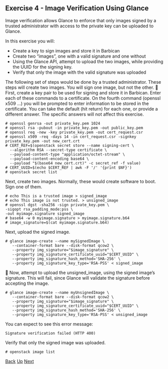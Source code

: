 ## Exercise 4 - Image Verification Using Glance
Image verification allows Glance to enforce that only images signed by a trusted administrator with access to the private key can be uploaded to Glance.

In this exercise you will:
- Create a key to sign images and store it in Barbican
- Create two “images”, one with a valid signature and one without
- Using the Glance API, attempt to upload the two images, while providing the UUID for the signing key.
- Verify that only the image with the valid signature was uploaded

The following set of steps would be done by a trusted administrator.  These steps will create two images.  You will sign one image, but not the other.

First, create a key pair to be used for signing and store it in Barbican.  Enter each of these commands to a certificate.  On the fourth command (openssl x509 …) you will be prompted to enter information to be stored in the certificate.  You can take the default (hit return) for each one, or provide a different answer.  The specific answers will not affect this exercise.

    # openssl genrsa -out private_key.pem 1024
    # openssl rsa -pubout -in private_key.pem -out public_key.pem
    # openssl req -new -key private_key.pem -out cert_request.csr
    # openssl x509 -req -days 14 -in cert_request.csr -signkey private_key.pem -out new_cert.crt
    # CERT_REF=$(openstack secret store --name signing-cert \
      --algorithm RSA --secret-type certificate \
      --payload-content-type "application/octet-stream" \
      --payload-content-encoding base64 \
      --payload "$(base64 new_cert.crt)" -c secret_ref -f value)
    # CERT_UUID=$(echo $CERT_REF | awk -F '/' '{print $NF}')
    # openstack secret list

Next, create two images.  Normally, these would create software to boot.  Sign one of them.

    # echo This is a trusted image > signed_image
    # echo This image is not trusted. > unsigned_image
    # openssl dgst -sha256 -sign private_key.pem \
    -sigopt rsa_padding_mode:pss \
    -out myimage.signature signed_image
    # base64 -w 0 myimage.signature > myimage.signature.b64
    # image_signature=$(cat myimage.signature.b64)

Next, upload the signed image.

    # glance image-create --name mySignedImage \
       --container-format bare --disk-format qcow2 \
       --property img_signature="$image_signature" \
       --property img_signature_certificate_uuid="$CERT_UUID" \
       --property img_signature_hash_method='SHA-256' \
       --property img_signature_key_type='RSA-PSS' < signed_image

Now, attempt to upload the unsigned_image, using the signed image’s signature.  This will fail, since Glance will validate the signature before accepting the image.

    # glance image-create --name myUnsignedImage \
       --container-format bare --disk-format qcow2 \
       --property img_signature="$image_signature" \
       --property img_signature_certificate_uuid="$CERT_UUID" \
       --property img_signature_hash_method='SHA-256' \
       --property img_signature_key_type='RSA-PSS' < unsigned_image

You can expect to see this error message:

    Signature verification failed (HTTP 400)

Verify that only the signed image was uploaded.

    # openstack image list


[Back](Exercise_03_Encrypted_Volumes.md) [Up](../README.md) [Next](Exercise_05_Secret_Containers.md)
